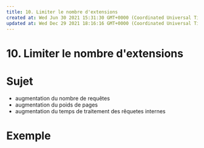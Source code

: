 ```yaml
---
title: 10. Limiter le nombre d'extensions
created at: Wed Jun 30 2021 15:31:30 GMT+0000 (Coordinated Universal Time)
updated at: Wed Dec 29 2021 18:16:16 GMT+0000 (Coordinated Universal Time)
---
```


# 10. Limiter le nombre d'extensions

# Sujet

- augmentation du nombre de requêtes
- augmentation du poids de pages
- augmentation du temps de traitement des rêquetes internes

# Exemple

<TBD>
